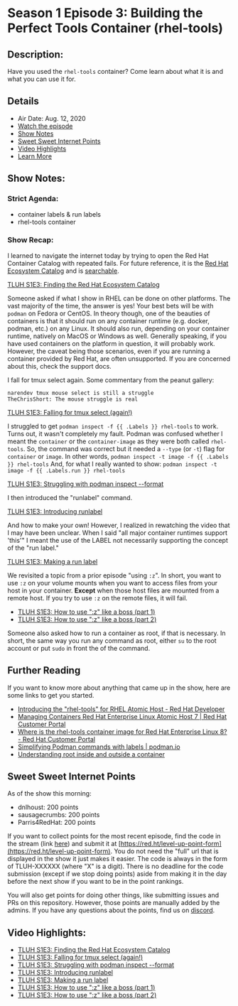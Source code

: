 # Season 1 Episode 3: Building the Perfect Tools Container (rhel-tools)

## Description:
Have you used the `rhel-tools` container? Come learn about what it is and what you can use it for.

## Details
* Air Date: Aug. 12, 2020
* [Watch the episode](https://youtu.be/URxJjnshXxg)
* [Show Notes](#show-notes)
* [Sweet Sweet Internet Points](#sweet-sweet-internet-points)
* [Video Highlights](#video-highlights)
* [Learn More](https://red.ht/leveluphour)

## Show Notes:

### Strict Agenda:
* container labels & run labels
* rhel-tools container

### Show Recap:

I learned to navigate the internet today by trying to open the Red Hat Container Catalog with repeated fails.
For future reference, it is the [Red Hat Ecosystem Catalog](https://catalog.redhat.com/software/containers/search) and is [searchable](https://catalog.redhat.com/software/containers/search).

[TLUH S1E3: Finding the Red Hat Ecosystem Catalog](https://clips.twitch.tv/RespectfulRespectfulYamGrammarKing)

Someone asked if what I show in RHEL can be done on other platforms.
The vast majority of the time, the answer is yes!
Your best bets will be with `podman` on Fedora or CentOS.
In theory though, one of the beauties of containers is that it should run on any container runtime (e.g. docker, podman, etc.) on any Linux.
It should also run, depending on your container runtime, natively on MacOS or Windows as well.
Generally speaking, if you have used containers on the platform in question, it will probably work.
However, the caveat being those scenarios, even if you are running a container provided by Red Hat, are often unsupported.
If you are concerned about this, check the support docs.

I fall for tmux select again.
Some commentary from the peanut gallery:
```
narendev tmux mouse select is still a struggle
TheChrisShort: The mouse struggle is real
```

[TLUH S1E3: Falling for tmux select (again!)](https://clips.twitch.tv/PlumpFaintDugongTinyFace)

I struggled to get `podman inspect -f {{ .Labels }} rhel-tools` to work.
Turns out, it wasn't completely my fault.
Podman was confused whether I meant the `container` or the `container-image` as they were both called `rhel-tools`.
So, the command was correct but it needed a `--type` (or `-t`) flag for `container` or `image`.
In other words, `podman inspect -t image -f {{ .Labels }} rhel-tools`
And, for what I really wanted to show: `podman inspect -t image -f {{ .Labels.run }} rhel-tools`

[TLUH S1E3: Struggling with podman inspect --format](https://clips.twitch.tv/SweetConcernedLEDMrDestructoid)

I then introduced the "runlabel" command.

[TLUH S1E3: Introducing runlabel](https://clips.twitch.tv/FaithfulCarefulKimchiUWot)

And how to make your own!
However, I realized in rewatching the video that I may have been unclear.
When I said "all major container runtimes support 'this'" I meant the use of the LABEL not necessarily supporting the concept of the "run label."

[TLUH S1E3: Making a run label](https://clips.twitch.tv/GoodSpinelessBaguetteDoubleRainbow)

We revisited a topic from a prior episode "using `:z`".
In short, you want to use `:z` on your volume mounts when you want to access files from your host in your container.
**Except** when those host files are mounted from a remote host.
If you try to use `:z` on the remote files, it will fail.

* [TLUH S1E3: How to use ":z" like a boss (part 1)](https://clips.twitch.tv/AggressiveSecretiveFriseeSoBayed)
* [TLUH S1E3: How to use ":z" like a boss (part 2)](https://clips.twitch.tv/FancyPreciousLionPoooound)

Someone also asked how to run a container as root, if that is necessary.
In short, the same way you run any command as root, either `su` to the root account or put `sudo` in front the of the command.

## Further Reading

If you want to know more about anything that came up in the show, here are some links to get you started.
* [Introducing the "rhel-tools" for RHEL Atomic Host - Red Hat Developer](https://developers.redhat.com/blog/2015/03/11/introducing-the-rhel-container-for-rhel-atomic-host/)
* [Managing Containers Red Hat Enterprise Linux Atomic Host 7 | Red Hat Customer Portal](https://access.redhat.com/documentation/en-us/red_hat_enterprise_linux_atomic_host/7/html-single/managing_containers/index#running_containers_as_root_or_rootless)
* [Where is the rhel-tools container image for Red Hat Enterprise Linux 8? - Red Hat Customer Portal](https://access.redhat.com/solutions/3947281)
* [Simplifying Podman commands with labels | podman.io](https://podman.io/blogs/2018/12/03/podman-runlabel.html)
* [Understanding root inside and outside a container](https://www.redhat.com/en/blog/understanding-root-inside-and-outside-container)

## Sweet Sweet Internet Points
As of the show this morning:
* dnlhoust: 200 points
* sausagecrumbs: 200 points
* Parris4RedHat: 200 points

If you want to collect points for the most recent episode, find the code in the stream (link [here](#details)) and submit it at [https://red.ht/level-up-point-form](https://red.ht/level-up-point-form).
You do not need the "full" url that is displayed in the show it just makes it easier.
The code is always in the form of TLUH-XXXXXX (where "X" is a digit).
There is no deadline for the code submission (except if we stop doing points) aside from making it in the day before the next show if you want to be in the point rankings.

You will also get points for doing other things, like submitting issues and PRs on this repository.
However, those points are manually added by the admins.
If you have any questions about the points, find us on [discord](https://discord.gg/5VMVGJt).

## Video Highlights:
* [TLUH S1E3: Finding the Red Hat Ecosystem Catalog](https://clips.twitch.tv/RespectfulRespectfulYamGrammarKing)
* [TLUH S1E3: Falling for tmux select (again!)](https://clips.twitch.tv/PlumpFaintDugongTinyFace)
* [TLUH S1E3: Struggling with podman inspect --format](https://clips.twitch.tv/SweetConcernedLEDMrDestructoid)
* [TLUH S1E3: Introducing runlabel](https://clips.twitch.tv/FaithfulCarefulKimchiUWot)
* [TLUH S1E3: Making a run label](https://clips.twitch.tv/GoodSpinelessBaguetteDoubleRainbow)
* [TLUH S1E3: How to use ":z" like a boss (part 1)](https://clips.twitch.tv/AggressiveSecretiveFriseeSoBayed)
* [TLUH S1E3: How to use ":z" like a boss (part 2)](https://clips.twitch.tv/FancyPreciousLionPoooound)
